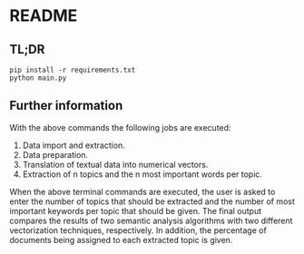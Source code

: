 # README
## TL;DR
`pip install -r requirements.txt`  
`python main.py`

## Further information
With the above commands the following jobs are executed: 
1. Data import and extraction.
2. Data preparation.
3. Translation of textual data into numerical vectors.
4. Extraction of n topics and the n most important words per topic.

When the above terminal commands are executed, the user is asked to enter the number of topics that should be extracted and the number of most important keywords per topic that should be given.
The final output compares the results of two semantic analysis algorithms with two different vectorization techniques, respectively.
In addition, the percentage of documents being assigned to each extracted topic is given. 
